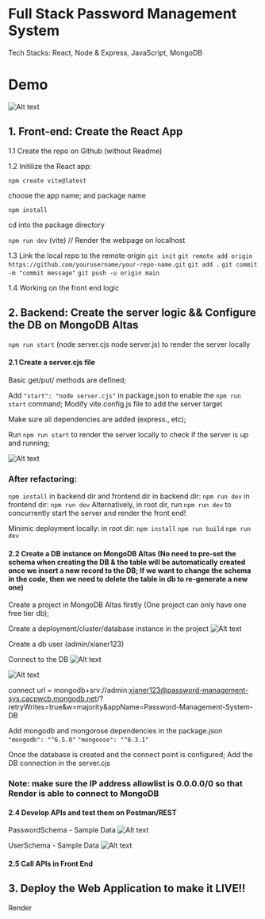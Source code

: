 # Full Stack Password Management System
Tech Stacks: React, Node & Express, JavaScript, MongoDB

# Demo

![Alt text](<Screen Recording 2024-04-26 at 16.18.45 (1).gif>)

## 1. Front-end: Create the React App

1.1 Create the repo on Github (without Readme)

1.2 Initilize the React app:

`npm create vite@latest` 

choose the app name; and package name

`npm install`

cd into the package directory

`npm run dev` (vite)  // Render the webpage on localhost

1.3 Link the local repo to the remote origin
`git init`
`git remote add origin https://github.com/yourusername/your-repo-name.git`
`git add .`
`git commit -m "commit message"`
`git push -u origin main`

1.4 Working on the front end logic

## 



## 2. Backend: Create the server logic && Configure the DB on MongoDB Altas
`npm run start` (node server.cjs   node server.js) to render the server locally

#### 2.1 Create a server.cjs file 
Basic get/put/ methods are defined;

Add ` "start": "node server.cjs" ` in package.json to enable the `npm run start` command; 
Modify vite.config.js file to add the server target

Make sure all dependencies are added (express., etc);

Run `npm run start` to render the server locally to check if the server is up and running; 

![Alt text](image-3.png)


### After refactoring:
`npm install` in backend dir and frontend dir
in backend dir: `npm run dev` 
in frontend dir: `npm run dev` 
Alternatively, in root dir, run `npm run dev` to concurrently start the server and render the front end!


Minimic deployment locally:
in root dir: `npm install` `npm run build` `npm run dev`



#### 2.2 Create a DB instance on MongoDB Altas (No need to pre-set the schema when creating the DB & the table will be automatically created once we insert a new record to the DB; If we want to change the schema in the code, then we need to delete the table in db to re-generate a new one)
Create a project in MongoDB Altas firstly (One project can only have one free tier db); 

Create a deployment/cluster/database instance in the project 
![Alt text](image.png)

Create a db user (admin/xianer123)

Connect to the DB
![Alt text](image-1.png)

![Alt text](image-2.png)

connect url = mongodb+srv://admin:xianer123@password-management-sys.cacpwcb.mongodb.net/?retryWrites=true&w=majority&appName=Password-Management-System-DB


Add mongodb and mongorose dependencies in the package.json
`"mongodb": "^6.5.0"`
`"mongoose": "^8.3.1"`

Once the database is created and the connect point is configured; Add the DB connection in the server.cjs

### Note: make sure the IP address allowlist is 0.0.0.0/0 so that Render is able to connect to MongoDB


#### 2.4 Develop APIs and test them on Postman/REST
PasswordSchema - Sample Data
![Alt text](image-4.png)

UserSchema - Sample Data
![Alt text](image-5.png)


#### 2.5 Call APIs in Front End


## 3. Deploy the Web Application to make it LIVE!! 
Render
